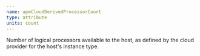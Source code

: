 ```yaml
---
name: apmCloudDerivedProcessorCount
type: attribute
units: count
---
```


Number of logical processors available to the host, as defined by the cloud provider for the host's instance type.